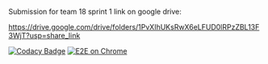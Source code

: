 Submission for team 18 sprint 1 link on google drive:

https://drive.google.com/drive/folders/1PvXIhUKsRwX6eLFUD0lRPzZBL13F3WjT?usp=share_link

[![Codacy Badge](https://app.codacy.com/project/badge/Grade/bb3c9af8236b4e89bc59c9172e2e41a3)](https://app.codacy.com/gh/JRB958/THE-390/dashboard?utm_source=gh&utm_medium=referral&utm_content=&utm_campaign=Badge_grade)
[![E2E on Chrome](https://github.com/JRB958/THE-390/actions/workflows/systemTestingWF.yml/badge.svg?branch=main)](https://github.com/JRB958/THE-390/actions/workflows/systemTestingWF.yml)